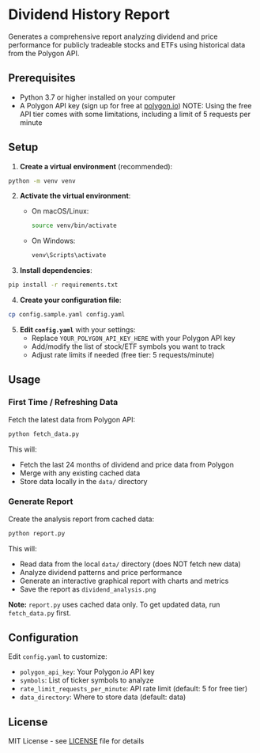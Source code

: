 # Dividend History Report

Generates a comprehensive report analyzing dividend and price performance for publicly tradeable stocks and ETFs using historical data from the Polygon API.

## Prerequisites

- Python 3.7 or higher installed on your computer
- A Polygon API key (sign up for free at [polygon.io](https://polygon.io))
  NOTE: Using the free API tier comes with some limitations, including a limit of 5 requests per minute

## Setup

1. **Create a virtual environment** (recommended):
```bash
python -m venv venv
```

2. **Activate the virtual environment**:
   - On macOS/Linux:
     ```bash
     source venv/bin/activate
     ```
   - On Windows:
     ```bash
     venv\Scripts\activate
     ```

3. **Install dependencies**:
```bash
pip install -r requirements.txt
```

4. **Create your configuration file**:
```bash
cp config.sample.yaml config.yaml
```

5. **Edit `config.yaml`** with your settings:
   - Replace `YOUR_POLYGON_API_KEY_HERE` with your Polygon API key
   - Add/modify the list of stock/ETF symbols you want to track
   - Adjust rate limits if needed (free tier: 5 requests/minute)

## Usage

### First Time / Refreshing Data

Fetch the latest data from Polygon API:
```bash
python fetch_data.py
```

This will:
- Fetch the last 24 months of dividend and price data from Polygon
- Merge with any existing cached data
- Store data locally in the `data/` directory

### Generate Report

Create the analysis report from cached data:
```bash
python report.py
```

This will:
- Read data from the local `data/` directory (does NOT fetch new data)
- Analyze dividend patterns and price performance
- Generate an interactive graphical report with charts and metrics
- Save the report as `dividend_analysis.png`

**Note:** `report.py` uses cached data only. To get updated data, run `fetch_data.py` first.

## Configuration

Edit `config.yaml` to customize:
- `polygon_api_key`: Your Polygon.io API key
- `symbols`: List of ticker symbols to analyze
- `rate_limit_requests_per_minute`: API rate limit (default: 5 for free tier)
- `data_directory`: Where to store data (default: data)

## License

MIT License - see [LICENSE](LICENSE) file for details
